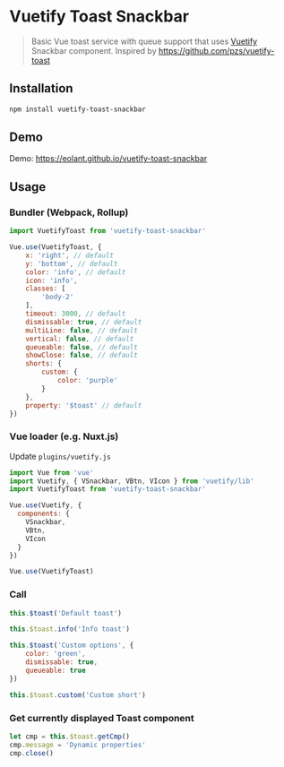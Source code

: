 # Vuetify Toast Snackbar

> Basic Vue toast service with queue support that uses [Vuetify](https://github.com/vuetifyjs/vuetify) Snackbar component.
> Inspired by https://github.com/pzs/vuetify-toast

## Installation

```bash
npm install vuetify-toast-snackbar
```

## Demo

Demo: https://eolant.github.io/vuetify-toast-snackbar

## Usage

### Bundler (Webpack, Rollup)

```js
import VuetifyToast from 'vuetify-toast-snackbar'

Vue.use(VuetifyToast, {
	x: 'right', // default
	y: 'bottom', // default
	color: 'info', // default
	icon: 'info',
	classes: [
		'body-2'
	],
	timeout: 3000, // default
	dismissable: true, // default
	multiLine: false, // default
	vertical: false, // default
	queueable: false, // default
	showClose: false, // default
	shorts: {
		custom: {
			color: 'purple'
		}
	},
	property: '$toast' // default
})
```

### Vue loader (e.g. Nuxt.js)

Update `plugins/vuetify.js`

```js
import Vue from 'vue'
import Vuetify, { VSnackbar, VBtn, VIcon } from 'vuetify/lib'
import VuetifyToast from 'vuetify-toast-snackbar'

Vue.use(Vuetify, {
  components: {
    VSnackbar,
    VBtn,
    VIcon
  }
})

Vue.use(VuetifyToast)
```

### Call

```js
this.$toast('Default toast')

this.$toast.info('Info toast')

this.$toast('Custom options', {
	color: 'green',
	dismissable: true,
	queueable: true
})

this.$toast.custom('Custom short')
```

### Get currently displayed Toast component

```js
let cmp = this.$toast.getCmp()
cmp.message = 'Dynamic properties'
cmp.close()
```